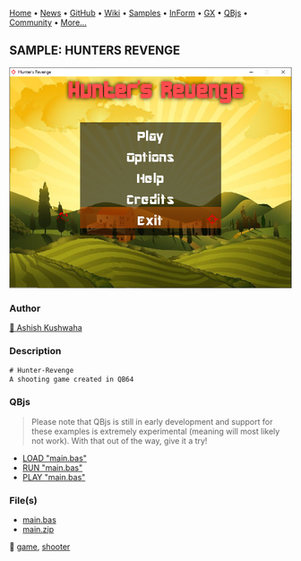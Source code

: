 [Home](https://qb64.com) • [News](../../news.md) • [GitHub](https://github.com/QB64Official/qb64) • [Wiki](https://github.com/QB64Official/qb64/wiki) • [Samples](../../samples.md) • [InForm](../../inform.md) • [GX](../../gx.md) • [QBjs](../../qbjs.md) • [Community](../../community.md) • [More...](../../more.md)

## SAMPLE: HUNTERS REVENGE

![screenshot.png](img/screenshot.png)

### Author

[🐝 Ashish Kushwaha](../ashish-kushwaha.md) 

### Description

```text
# Hunter-Revenge
A shooting game created in QB64
```

### QBjs

> Please note that QBjs is still in early development and support for these examples is extremely experimental (meaning will most likely not work). With that out of the way, give it a try!

* [LOAD "main.bas"](https://v6p9d9t4.ssl.hwcdn.net/html/6029471/index.html?src=https://qb64.com/samples/hunters-revenge/src/main.bas)
* [RUN "main.bas"](https://v6p9d9t4.ssl.hwcdn.net/html/6029471/index.html?mode=auto&src=https://qb64.com/samples/hunters-revenge/src/main.bas)
* [PLAY "main.bas"](https://v6p9d9t4.ssl.hwcdn.net/html/6029471/index.html?mode=play&src=https://qb64.com/samples/hunters-revenge/src/main.bas)

### File(s)

* [main.bas](src/main.bas)
* [main.zip](src/main.zip)

🔗 [game](../game.md), [shooter](../shooter.md)
